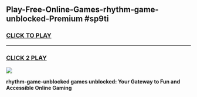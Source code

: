 
## Play-Free-Online-Games-rhythm-game-unblocked-Premium #sp9ti
<h3>
<a href="https://premium.freeplayer.one?title=rhythm-game-unblocked&ref=8M">CLICK TO PLAY</a></h3>
<hr>

<h3>
<a href="https://premium.freeplayer.one?title=rhythm-game-unblocked&ref=8M">CLICK 2 PLAY</a>
  
</h3>

<a href="https://premium.freeplayer.one?title=rhythm-game-unblocked&ref=8M"><img src="https://clearcache.store/games.png"></a>


**rhythm-game-unblocked games unblocked: Your Gateway to Fun and Accessible Online Gaming**
